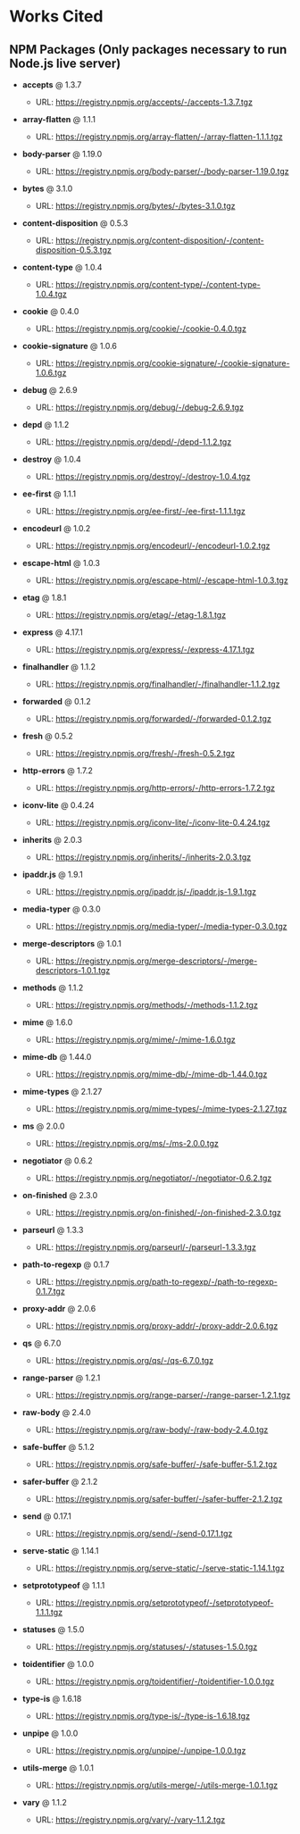 
# Works Cited

## NPM Packages (Only packages necessary to run Node.js live server)

- **accepts** @ 1.3.7
    - URL: https://registry.npmjs.org/accepts/-/accepts-1.3.7.tgz

- **array-flatten** @ 1.1.1
    - URL: https://registry.npmjs.org/array-flatten/-/array-flatten-1.1.1.tgz

- **body-parser** @ 1.19.0
    - URL: https://registry.npmjs.org/body-parser/-/body-parser-1.19.0.tgz

- **bytes** @ 3.1.0
    - URL: https://registry.npmjs.org/bytes/-/bytes-3.1.0.tgz

- **content-disposition** @ 0.5.3
    - URL: https://registry.npmjs.org/content-disposition/-/content-disposition-0.5.3.tgz

- **content-type** @ 1.0.4
    - URL: https://registry.npmjs.org/content-type/-/content-type-1.0.4.tgz

- **cookie** @ 0.4.0
    - URL: https://registry.npmjs.org/cookie/-/cookie-0.4.0.tgz

- **cookie-signature** @ 1.0.6
    - URL: https://registry.npmjs.org/cookie-signature/-/cookie-signature-1.0.6.tgz

- **debug** @ 2.6.9
    - URL: https://registry.npmjs.org/debug/-/debug-2.6.9.tgz

- **depd** @ 1.1.2
    - URL: https://registry.npmjs.org/depd/-/depd-1.1.2.tgz

- **destroy** @ 1.0.4
    - URL: https://registry.npmjs.org/destroy/-/destroy-1.0.4.tgz

- **ee-first** @ 1.1.1
    - URL: https://registry.npmjs.org/ee-first/-/ee-first-1.1.1.tgz

- **encodeurl** @ 1.0.2
    - URL: https://registry.npmjs.org/encodeurl/-/encodeurl-1.0.2.tgz

- **escape-html** @ 1.0.3
    - URL: https://registry.npmjs.org/escape-html/-/escape-html-1.0.3.tgz

- **etag** @ 1.8.1
    - URL: https://registry.npmjs.org/etag/-/etag-1.8.1.tgz

- **express** @ 4.17.1
    - URL: https://registry.npmjs.org/express/-/express-4.17.1.tgz

- **finalhandler** @ 1.1.2
    - URL: https://registry.npmjs.org/finalhandler/-/finalhandler-1.1.2.tgz

- **forwarded** @ 0.1.2
    - URL: https://registry.npmjs.org/forwarded/-/forwarded-0.1.2.tgz

- **fresh** @ 0.5.2
    - URL: https://registry.npmjs.org/fresh/-/fresh-0.5.2.tgz

- **http-errors** @ 1.7.2
    - URL: https://registry.npmjs.org/http-errors/-/http-errors-1.7.2.tgz

- **iconv-lite** @ 0.4.24
    - URL: https://registry.npmjs.org/iconv-lite/-/iconv-lite-0.4.24.tgz

- **inherits** @ 2.0.3
    - URL: https://registry.npmjs.org/inherits/-/inherits-2.0.3.tgz

- **ipaddr.js** @ 1.9.1
    - URL: https://registry.npmjs.org/ipaddr.js/-/ipaddr.js-1.9.1.tgz

- **media-typer** @ 0.3.0
    - URL: https://registry.npmjs.org/media-typer/-/media-typer-0.3.0.tgz

- **merge-descriptors** @ 1.0.1
    - URL: https://registry.npmjs.org/merge-descriptors/-/merge-descriptors-1.0.1.tgz

- **methods** @ 1.1.2
    - URL: https://registry.npmjs.org/methods/-/methods-1.1.2.tgz

- **mime** @ 1.6.0
    - URL: https://registry.npmjs.org/mime/-/mime-1.6.0.tgz

- **mime-db** @ 1.44.0
    - URL: https://registry.npmjs.org/mime-db/-/mime-db-1.44.0.tgz

- **mime-types** @ 2.1.27
    - URL: https://registry.npmjs.org/mime-types/-/mime-types-2.1.27.tgz

- **ms** @ 2.0.0
    - URL: https://registry.npmjs.org/ms/-/ms-2.0.0.tgz

- **negotiator** @ 0.6.2
    - URL: https://registry.npmjs.org/negotiator/-/negotiator-0.6.2.tgz

- **on-finished** @ 2.3.0
    - URL: https://registry.npmjs.org/on-finished/-/on-finished-2.3.0.tgz

- **parseurl** @ 1.3.3
    - URL: https://registry.npmjs.org/parseurl/-/parseurl-1.3.3.tgz

- **path-to-regexp** @ 0.1.7
    - URL: https://registry.npmjs.org/path-to-regexp/-/path-to-regexp-0.1.7.tgz

- **proxy-addr** @ 2.0.6
    - URL: https://registry.npmjs.org/proxy-addr/-/proxy-addr-2.0.6.tgz

- **qs** @ 6.7.0
    - URL: https://registry.npmjs.org/qs/-/qs-6.7.0.tgz

- **range-parser** @ 1.2.1
    - URL: https://registry.npmjs.org/range-parser/-/range-parser-1.2.1.tgz

- **raw-body** @ 2.4.0
    - URL: https://registry.npmjs.org/raw-body/-/raw-body-2.4.0.tgz

- **safe-buffer** @ 5.1.2
    - URL: https://registry.npmjs.org/safe-buffer/-/safe-buffer-5.1.2.tgz

- **safer-buffer** @ 2.1.2
    - URL: https://registry.npmjs.org/safer-buffer/-/safer-buffer-2.1.2.tgz

- **send** @ 0.17.1
    - URL: https://registry.npmjs.org/send/-/send-0.17.1.tgz

- **serve-static** @ 1.14.1
    - URL: https://registry.npmjs.org/serve-static/-/serve-static-1.14.1.tgz

- **setprototypeof** @ 1.1.1
    - URL: https://registry.npmjs.org/setprototypeof/-/setprototypeof-1.1.1.tgz

- **statuses** @ 1.5.0
    - URL: https://registry.npmjs.org/statuses/-/statuses-1.5.0.tgz

- **toidentifier** @ 1.0.0
    - URL: https://registry.npmjs.org/toidentifier/-/toidentifier-1.0.0.tgz

- **type-is** @ 1.6.18
    - URL: https://registry.npmjs.org/type-is/-/type-is-1.6.18.tgz

- **unpipe** @ 1.0.0
    - URL: https://registry.npmjs.org/unpipe/-/unpipe-1.0.0.tgz

- **utils-merge** @ 1.0.1
    - URL: https://registry.npmjs.org/utils-merge/-/utils-merge-1.0.1.tgz

- **vary** @ 1.1.2
    - URL: https://registry.npmjs.org/vary/-/vary-1.1.2.tgz
